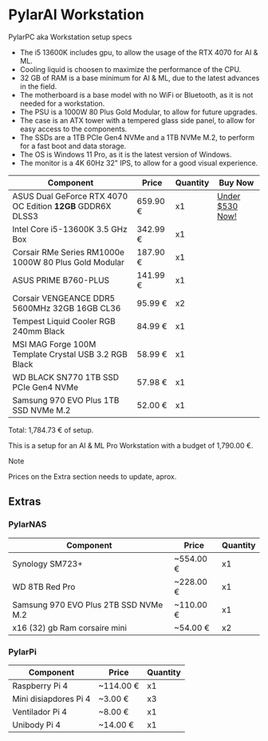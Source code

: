 # PylarAI Workstation

PylarPC aka Workstation setup specs

 - The i5 13600K includes gpu, to allow the usage of the RTX 4070 for AI & ML.
 - Cooling liquid is choosen to maximize the performance of the CPU.
 - 32 GB of RAM is a base minimum for AI & ML, due to the latest advances in the field.
 - The motherboard is a base model with no WiFi or Bluetooth, as it is not needed for a workstation.
 - The PSU is a 1000W 80 Plus Gold Modular, to allow for future upgrades.
 - The case is an ATX tower with a tempered glass side panel, to allow for easy access to the components.
 - The SSDs are a 1TB PCIe Gen4 NVMe and a 1TB NVMe M.2, to perform for a fast boot and data storage.
 - The OS is Windows 11 Pro, as it is the latest version of Windows.
 - The monitor is a 4K 60Hz 32" IPS, to allow for a good visual experience.

Component | Price | Quantity | Buy Now |
--- | --- | --- | --- |
ASUS Dual GeForce RTX 4070 OC Edition **12GB** GDDR6X DLSS3 | 659.90 € | x1 | [Under $530 Now!](https://amzn.to/3wlQ90a) |
Intel Core i5-13600K 3.5 GHz Box | 342.99 € | x1
Corsair RMe Series RM1000e 1000W 80 Plus Gold Modular | 187.90 € | x1
ASUS PRIME B760-PLUS | 141.99 € | x1
Corsair VENGEANCE DDR5 5600MHz 32GB 16GB CL36 | 95.99 € | x2
Tempest Liquid Cooler RGB 240mm Black | 84.99 € | x1
MSI MAG Forge 100M Template Crystal USB 3.2 RGB Black | 58.99 € | x1
WD BLACK SN770 1TB SSD PCIe Gen4 NVMe | 57.98 € | x1
Samsung 970 EVO Plus 1TB SSD NVMe M.2 | 52.00 € | x1

Total: 1,784.73 € of setup.

This is a setup for an AI & ML Pro Workstation with a budget of 1,790.00 €.

> [!NOTE]
> Prices on the Extra section needs to update, aprox.

## Extras

### PylarNAS

Component | Price | Quantity
--- | --- | ---
Synology SM723+ | ~554.00 € | x1
WD 8TB Red Pro | ~228.00 € | x1
Samsung 970 EVO Plus 2TB SSD NVMe M.2  | ~110.00 € | x1
x16 (32) gb Ram corsaire mini | ~54.00 € | x2

### PylarPi

Component | Price | Quantity
--- | --- | ---
Raspberry Pi 4 | ~114.00 € | x1
Mini disiapdores Pi 4 | ~3.00 € | x3
Ventilador Pi 4 | ~8.00 € | x1
Unibody Pi 4 | ~14.00 € | x1


